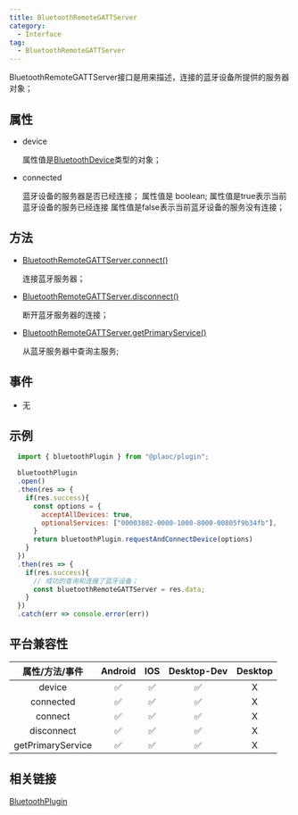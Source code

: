 ```yaml
---
title: BluetoothRemoteGATTServer
category:
  - Interface
tag:
  - BluetoothRemoteGATTServer
---
```


BluetoothRemoteGATTServer接口是用来描述，连接的蓝牙设备所提供的服务器对象；


## 属性

  - device

    属性值是[BluetoothDevice](../bluetooth-device/index.md)类型的对象；

  - connected

    蓝牙设备的服务器是否已经连接；
    属性值是 boolean; 属性值是true表示当前蓝牙设备的服务已经连接
    属性值是false表示当前蓝牙设备的服务没有连接；


## 方法

  - [BluetoothRemoteGATTServer.connect()](./connect.md)

    连接蓝牙服务器；

  - [BluetoothRemoteGATTServer.disconnect()](./disconnect.md)

    断开蓝牙服务器的连接；

  - [BluetoothRemoteGATTServer.getPrimaryService()](./get-primary-service.md)

    从蓝牙服务器中查询主服务;

## 事件

  - 无

## 示例
```js
  import { bluetoothPlugin } from "@plaoc/plugin";

  bluetoothPlugin
  .open()
  .then(res => {
    if(res.success){
      const options = {
        acceptAllDevices: true,
        optionalServices: ["00003802-0000-1000-8000-00805f9b34fb"],
      }
      return bluetoothPlugin.requestAndConnectDevice(options)
    }
  })
  .then(res => {
    if(res.success){
      // 成功的查询和连接了蓝牙设备；
      const bluetoothRemoteGATTServer = res.data;
    }
  })
  .catch(err => console.error(err))
```

## 平台兼容性

| 属性/方法/事件      | Android | IOS | Desktop-Dev | Desktop |
|:-----------------:|:-------:|:---:|:-----------:|:-------:|
| device            | ✅       | ✅  | ✅          | X       |
| connected         | ✅       | ✅  | ✅          | X       |
| connect           | ✅       | ✅  | ✅          | X       |
| disconnect        | ✅       | ✅  | ✅          | X       |
| getPrimaryService | ✅       | ✅  | ✅          | X       |

## 相关链接

[BluetoothPlugin](../../plugin/bluetooth/index.md)


